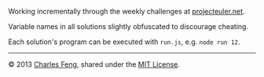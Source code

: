 Working incrementally through the weekly challenges at [projecteuler.net](http://projecteuler.net/problems).

Variable names in all solutions slightly obfuscated to discourage cheating.

Each solution's program can be executed with `run.js`, e.g. `node run 12`.

---

© 2013 [Charles Feng](https://github.com/charlesfeng), shared under the [MIT License](http://www.opensource.org/licenses/MIT).